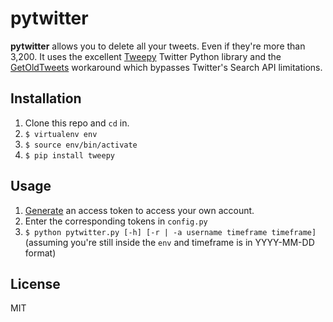 # pytwitter

**pytwitter** allows you to delete all your tweets. Even if they're more than 3,200. It uses the excellent [Tweepy][tw] Twitter Python library and the [GetOldTweets][got] workaround which bypasses Twitter's Search API limitations.

## Installation

1. Clone this repo and `cd` in.
2. `$ virtualenv env`
3. `$ source env/bin/activate`
4. `$ pip install tweepy`

## Usage

1. [Generate][access] an access token to access your own account.
2. Enter the corresponding tokens in `config.py`
3. `$ python pytwitter.py [-h] [-r | -a username timeframe timeframe]`  
(assuming you're still inside the `env` and timeframe is in YYYY-MM-DD format)

## License

MIT

[tw]: https://github.com/tweepy/tweepy
[access]: https://apps.twitter.com/app/new
[got]: https://github.com/Jefferson-Henrique/GetOldTweets
